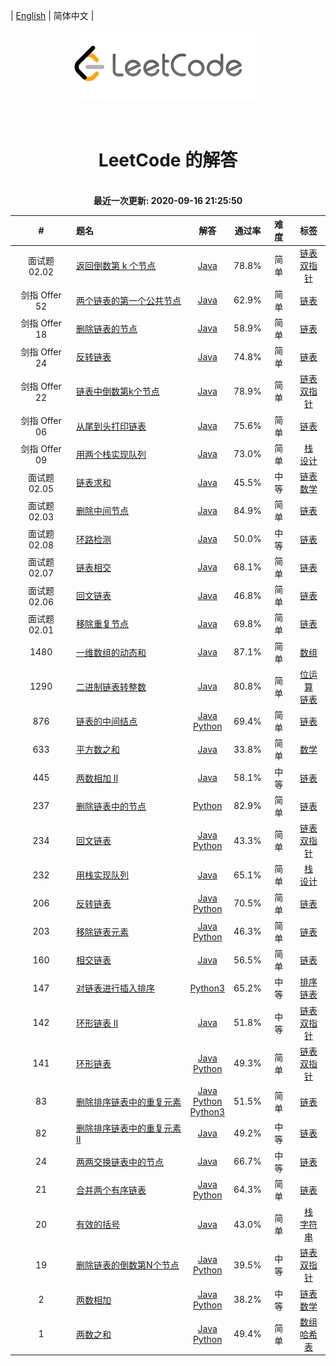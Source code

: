 
| [English](README_EN.md) | 简体中文 |

<p align="center"><img width="300" src="https://raw.githubusercontent.com/KivenCkl/LeetCode_Helper/master/imgs/leetcode-logo.png"></p>
<p align="center">
    <img src="https://img.shields.io/badge/用户-gong-bo-bai-hd-BDZ3rMpg0a-blue.svg?" alt="">
    <img src="https://img.shields.io/badge/已解决-35/1790-blue.svg?" alt="">
    <img src="https://img.shields.io/badge/简单-26-green.svg?" alt="">
    <img src="https://img.shields.io/badge/中等-9-orange.svg?" alt="">
    <img src="https://img.shields.io/badge/困难-0-red.svg?" alt="">
</p>
<h1 align="center">LeetCode 的解答</h1>

<p align="center">
    <br>
    <b>最近一次更新: 2020-09-16 21:25:50</b>
    <br>
</p>


| # | 题名 | 解答 | 通过率 | 难度 | 标签 |
|:--:|:-----|:---------:|:----:|:----:|:----:|
|面试题 02.02|[返回倒数第 k 个节点](Problemset/kth-node-from-end-of-list-lcci/README.md)|[Java](Problemset/kth-node-from-end-of-list-lcci/kth-node-from-end-of-list-lcci.java)|78.8%|简单|[链表](https://leetcode-cn.com/tag/linked-list)<br>[双指针](https://leetcode-cn.com/tag/two-pointers)|
|剑指 Offer 52|[两个链表的第一个公共节点](Problemset/liang-ge-lian-biao-de-di-yi-ge-gong-gong-jie-dian-lcof/README.md)|[Java](Problemset/liang-ge-lian-biao-de-di-yi-ge-gong-gong-jie-dian-lcof/liang-ge-lian-biao-de-di-yi-ge-gong-gong-jie-dian-lcof.java)|62.9%|简单|[链表](https://leetcode-cn.com/tag/linked-list)|
|剑指 Offer 18|[删除链表的节点](Problemset/shan-chu-lian-biao-de-jie-dian-lcof/README.md)|[Java](Problemset/shan-chu-lian-biao-de-jie-dian-lcof/shan-chu-lian-biao-de-jie-dian-lcof.java)|58.9%|简单|[链表](https://leetcode-cn.com/tag/linked-list)|
|剑指 Offer 24|[反转链表](Problemset/fan-zhuan-lian-biao-lcof/README.md)|[Java](Problemset/fan-zhuan-lian-biao-lcof/fan-zhuan-lian-biao-lcof.java)|74.8%|简单|[链表](https://leetcode-cn.com/tag/linked-list)|
|剑指 Offer 22|[链表中倒数第k个节点](Problemset/lian-biao-zhong-dao-shu-di-kge-jie-dian-lcof/README.md)|[Java](Problemset/lian-biao-zhong-dao-shu-di-kge-jie-dian-lcof/lian-biao-zhong-dao-shu-di-kge-jie-dian-lcof.java)|78.9%|简单|[链表](https://leetcode-cn.com/tag/linked-list)<br>[双指针](https://leetcode-cn.com/tag/two-pointers)|
|剑指 Offer 06|[从尾到头打印链表](Problemset/cong-wei-dao-tou-da-yin-lian-biao-lcof/README.md)|[Java](Problemset/cong-wei-dao-tou-da-yin-lian-biao-lcof/cong-wei-dao-tou-da-yin-lian-biao-lcof.java)|75.6%|简单|[链表](https://leetcode-cn.com/tag/linked-list)|
|剑指 Offer 09|[用两个栈实现队列](Problemset/yong-liang-ge-zhan-shi-xian-dui-lie-lcof/README.md)|[Java](Problemset/yong-liang-ge-zhan-shi-xian-dui-lie-lcof/yong-liang-ge-zhan-shi-xian-dui-lie-lcof.java)|73.0%|简单|[栈](https://leetcode-cn.com/tag/stack)<br>[设计](https://leetcode-cn.com/tag/design)|
|面试题 02.05|[链表求和](Problemset/sum-lists-lcci/README.md)|[Java](Problemset/sum-lists-lcci/sum-lists-lcci.java)|45.5%|中等|[链表](https://leetcode-cn.com/tag/linked-list)<br>[数学](https://leetcode-cn.com/tag/math)|
|面试题 02.03|[删除中间节点](Problemset/delete-middle-node-lcci/README.md)|[Java](Problemset/delete-middle-node-lcci/delete-middle-node-lcci.java)|84.9%|简单|[链表](https://leetcode-cn.com/tag/linked-list)|
|面试题 02.08|[环路检测](Problemset/linked-list-cycle-lcci/README.md)|[Java](Problemset/linked-list-cycle-lcci/linked-list-cycle-lcci.java)|50.0%|中等|[链表](https://leetcode-cn.com/tag/linked-list)|
|面试题 02.07|[链表相交](Problemset/intersection-of-two-linked-lists-lcci/README.md)|[Java](Problemset/intersection-of-two-linked-lists-lcci/intersection-of-two-linked-lists-lcci.java)|68.1%|简单|[链表](https://leetcode-cn.com/tag/linked-list)|
|面试题 02.06|[回文链表](Problemset/palindrome-linked-list-lcci/README.md)|[Java](Problemset/palindrome-linked-list-lcci/palindrome-linked-list-lcci.java)|46.8%|简单|[链表](https://leetcode-cn.com/tag/linked-list)|
|面试题 02.01|[移除重复节点](Problemset/remove-duplicate-node-lcci/README.md)|[Java](Problemset/remove-duplicate-node-lcci/remove-duplicate-node-lcci.java)|69.8%|简单|[链表](https://leetcode-cn.com/tag/linked-list)|
|1480|[一维数组的动态和](Problemset/running-sum-of-1d-array/README.md)|[Java](Problemset/running-sum-of-1d-array/running-sum-of-1d-array.java)|87.1%|简单|[数组](https://leetcode-cn.com/tag/array)|
|1290|[二进制链表转整数](Problemset/convert-binary-number-in-a-linked-list-to-integer/README.md)|[Java](Problemset/convert-binary-number-in-a-linked-list-to-integer/convert-binary-number-in-a-linked-list-to-integer.java)|80.8%|简单|[位运算](https://leetcode-cn.com/tag/bit-manipulation)<br>[链表](https://leetcode-cn.com/tag/linked-list)|
|876|[链表的中间结点](Problemset/middle-of-the-linked-list/README.md)|[Java](Problemset/middle-of-the-linked-list/middle-of-the-linked-list.java)<br>[Python](Problemset/middle-of-the-linked-list/middle-of-the-linked-list.py)|69.4%|简单|[链表](https://leetcode-cn.com/tag/linked-list)|
|633|[平方数之和](Problemset/sum-of-square-numbers/README.md)|[Java](Problemset/sum-of-square-numbers/sum-of-square-numbers.java)|33.8%|简单|[数学](https://leetcode-cn.com/tag/math)|
|445|[两数相加 II](Problemset/add-two-numbers-ii/README.md)|[Java](Problemset/add-two-numbers-ii/add-two-numbers-ii.java)|58.1%|中等|[链表](https://leetcode-cn.com/tag/linked-list)|
|237|[删除链表中的节点](Problemset/delete-node-in-a-linked-list/README.md)|[Python](Problemset/delete-node-in-a-linked-list/delete-node-in-a-linked-list.py)|82.9%|简单|[链表](https://leetcode-cn.com/tag/linked-list)|
|234|[回文链表](Problemset/palindrome-linked-list/README.md)|[Java](Problemset/palindrome-linked-list/palindrome-linked-list.java)<br>[Python](Problemset/palindrome-linked-list/palindrome-linked-list.py)|43.3%|简单|[链表](https://leetcode-cn.com/tag/linked-list)<br>[双指针](https://leetcode-cn.com/tag/two-pointers)|
|232|[用栈实现队列](Problemset/implement-queue-using-stacks/README.md)|[Java](Problemset/implement-queue-using-stacks/implement-queue-using-stacks.java)|65.1%|简单|[栈](https://leetcode-cn.com/tag/stack)<br>[设计](https://leetcode-cn.com/tag/design)|
|206|[反转链表](Problemset/reverse-linked-list/README.md)|[Java](Problemset/reverse-linked-list/reverse-linked-list.java)<br>[Python](Problemset/reverse-linked-list/reverse-linked-list.py)|70.5%|简单|[链表](https://leetcode-cn.com/tag/linked-list)|
|203|[移除链表元素](Problemset/remove-linked-list-elements/README.md)|[Java](Problemset/remove-linked-list-elements/remove-linked-list-elements.java)<br>[Python](Problemset/remove-linked-list-elements/remove-linked-list-elements.py)|46.3%|简单|[链表](https://leetcode-cn.com/tag/linked-list)|
|160|[相交链表](Problemset/intersection-of-two-linked-lists/README.md)|[Java](Problemset/intersection-of-two-linked-lists/intersection-of-two-linked-lists.java)|56.5%|简单|[链表](https://leetcode-cn.com/tag/linked-list)|
|147|[对链表进行插入排序](Problemset/insertion-sort-list/README.md)|[Python3](Problemset/insertion-sort-list/insertion-sort-list.py)|65.2%|中等|[排序](https://leetcode-cn.com/tag/sort)<br>[链表](https://leetcode-cn.com/tag/linked-list)|
|142|[环形链表 II](Problemset/linked-list-cycle-ii/README.md)|[Java](Problemset/linked-list-cycle-ii/linked-list-cycle-ii.java)|51.8%|中等|[链表](https://leetcode-cn.com/tag/linked-list)<br>[双指针](https://leetcode-cn.com/tag/two-pointers)|
|141|[环形链表](Problemset/linked-list-cycle/README.md)|[Java](Problemset/linked-list-cycle/linked-list-cycle.java)<br>[Python](Problemset/linked-list-cycle/linked-list-cycle.py)|49.3%|简单|[链表](https://leetcode-cn.com/tag/linked-list)<br>[双指针](https://leetcode-cn.com/tag/two-pointers)|
|83|[删除排序链表中的重复元素](Problemset/remove-duplicates-from-sorted-list/README.md)|[Java](Problemset/remove-duplicates-from-sorted-list/remove-duplicates-from-sorted-list.java)<br>[Python](Problemset/remove-duplicates-from-sorted-list/remove-duplicates-from-sorted-list.py)<br>[Python3](Problemset/remove-duplicates-from-sorted-list/remove-duplicates-from-sorted-list.py)|51.5%|简单|[链表](https://leetcode-cn.com/tag/linked-list)|
|82|[删除排序链表中的重复元素 II](Problemset/remove-duplicates-from-sorted-list-ii/README.md)|[Java](Problemset/remove-duplicates-from-sorted-list-ii/remove-duplicates-from-sorted-list-ii.java)|49.2%|中等|[链表](https://leetcode-cn.com/tag/linked-list)|
|24|[两两交换链表中的节点](Problemset/swap-nodes-in-pairs/README.md)|[Java](Problemset/swap-nodes-in-pairs/swap-nodes-in-pairs.java)|66.7%|中等|[链表](https://leetcode-cn.com/tag/linked-list)|
|21|[合并两个有序链表](Problemset/merge-two-sorted-lists/README.md)|[Java](Problemset/merge-two-sorted-lists/merge-two-sorted-lists.java)<br>[Python](Problemset/merge-two-sorted-lists/merge-two-sorted-lists.py)|64.3%|简单|[链表](https://leetcode-cn.com/tag/linked-list)|
|20|[有效的括号](Problemset/valid-parentheses/README.md)|[Java](Problemset/valid-parentheses/valid-parentheses.java)|43.0%|简单|[栈](https://leetcode-cn.com/tag/stack)<br>[字符串](https://leetcode-cn.com/tag/string)|
|19|[删除链表的倒数第N个节点](Problemset/remove-nth-node-from-end-of-list/README.md)|[Java](Problemset/remove-nth-node-from-end-of-list/remove-nth-node-from-end-of-list.java)<br>[Python](Problemset/remove-nth-node-from-end-of-list/remove-nth-node-from-end-of-list.py)|39.5%|中等|[链表](https://leetcode-cn.com/tag/linked-list)<br>[双指针](https://leetcode-cn.com/tag/two-pointers)|
|2|[两数相加](Problemset/add-two-numbers/README.md)|[Java](Problemset/add-two-numbers/add-two-numbers.java)<br>[Python](Problemset/add-two-numbers/add-two-numbers.py)|38.2%|中等|[链表](https://leetcode-cn.com/tag/linked-list)<br>[数学](https://leetcode-cn.com/tag/math)|
|1|[两数之和](Problemset/two-sum/README.md)|[Java](Problemset/two-sum/two-sum.java)<br>[Python](Problemset/two-sum/two-sum.py)|49.4%|简单|[数组](https://leetcode-cn.com/tag/array)<br>[哈希表](https://leetcode-cn.com/tag/hash-table)|
